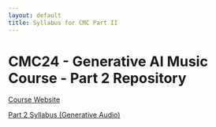 ```yaml
---
layout: default
title: Syllabus for CMC Part II
---
```

# CMC24 - Generative AI Music Course - Part 2 Repository

[Course Website](https://smc24-musicgen.github.io/)

[Part 2 Syllabus (Generative Audio)](syllabus_PART_II)